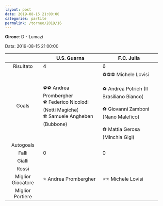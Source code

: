 ```yaml
---
layout: post
date: 2019-08-15 21:00:00
categories: partite
permalink: /torneo/2019/16
---
```

**Girone**: D - Lumazi

Data: 2019-08-15 21:00:00

| | U.S. Guarna | F.C. Julia |
|:-----:|-----|-----|
Risultato|4|6
Goals|⚽⚽ Andrea Prombergher<br/>⚽ Federico Nicolodi (Notti Magiche)<br/>⚽ Samuele Angheben (Bubbone)|⚽⚽⚽ Michele Lovisi<br/><br/>⚽ Andrea Potrich (Il Brasiliano Bianco)<br/><br/>⚽ Giovanni Zamboni (Nano Malefico)<br/><br/>⚽ Mattia Gerosa (Minchia Gigi)<br/>
Autogoals||
Falli|0|0
Gialli||
Rossi||
Miglior Giocatore|⭐ Andrea Prombergher<br/>|⭐⭐ Michele Lovisi<br/>
Miglior Portiere||